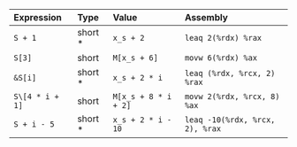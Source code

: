  Expression      | Type    | Value                 | Assembly
:----------------|:--------|:----------------------|:--------------
 `S + 1        ` | short * | `x_s + 2            ` | `leaq 2(%rdx) %rax`
 `S[3]         ` | short   | `M[x_s + 6]         ` | `movw 6(%rdx) %ax`
 `&S[i]        ` | short * | `x_s + 2 * i        ` | `leaq (%rdx, %rcx, 2) %rax`
 `S\[4 * i + 1]` | short   | `M[x_s + 8 * i + 2] ` | `movw 2(%rdx, %rcx, 8) %ax`
 `S + i - 5    ` | short * | `x_s + 2 * i - 10   ` | `leaq -10(%rdx, %rcx, 2), %rax`
 